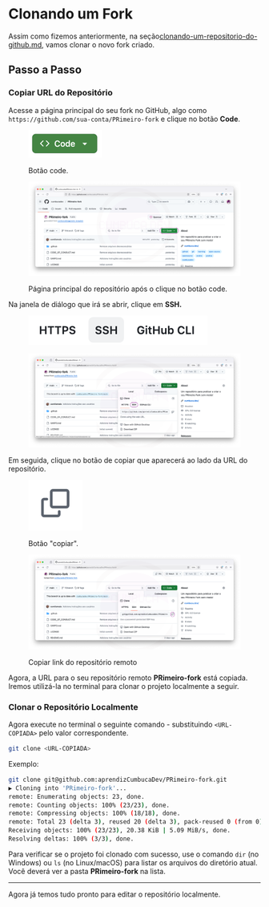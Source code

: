 # Clonando um Fork

Assim como fizemos anteriormente, na seção[clonando-um-repositorio-do-github.md](../../9.-git-remoto/github-interagindo-com-o-repositorio-remoto-hello-world/clonando-um-repositorio-do-github.md "mention"), vamos clonar o novo fork criado.

## Passo a Passo

### Copiar URL do Repositório

Acesse a página principal do seu fork no GitHub, algo como `https://github.com/sua-conta/PRimeiro-fork` e clique no botão **Code**.

<figure><img src="../../.gitbook/assets/image (2) (1).png" alt="" width="147"><figcaption><p>Botão code.</p></figcaption></figure>

<figure><img src="../../.gitbook/assets/169 clone fork.png" alt=""><figcaption><p>Página principal do repositório após o clique no botão code.</p></figcaption></figure>

Na janela de diálogo que irá se abrir, clique em **SSH.**

<figure><img src="../../.gitbook/assets/image (6).png" alt=""><figcaption></figcaption></figure>

<figure><img src="../../.gitbook/assets/170 clone fork 2.png" alt=""><figcaption></figcaption></figure>

Em seguida, clique no botão de copiar que aparecerá ao lado da URL do repositório.

<figure><img src="../../.gitbook/assets/image (1) (1) (1) (1).png" alt="" width="108"><figcaption><p>Botão "copiar".</p></figcaption></figure>

<figure><img src="../../.gitbook/assets/171 clone fork 3.png" alt=""><figcaption><p>Copiar link do repositório remoto</p></figcaption></figure>

Agora, a URL para o seu repositório remoto **PRimeiro-fork** está copiada. Iremos utilizá-la no terminal para clonar o projeto localmente a seguir.

### Clonar o Repositório Localmente

Agora execute no terminal o seguinte comando - substituindo `<URL-COPIADA>` pelo valor correspondente.

```bash
git clone <URL-COPIADA>
```

Exemplo:

```bash
git clone git@github.com:aprendizCumbucaDev/PRimeiro-fork.git
▶ Cloning into 'PRimeiro-fork'...
remote: Enumerating objects: 23, done.
remote: Counting objects: 100% (23/23), done.
remote: Compressing objects: 100% (18/18), done.
remote: Total 23 (delta 3), reused 20 (delta 3), pack-reused 0 (from 0)
Receiving objects: 100% (23/23), 20.38 KiB | 5.09 MiB/s, done.
Resolving deltas: 100% (3/3), done.
```

Para verificar se o projeto foi clonado com sucesso, use o comando `dir` (no Windows) ou `ls` (no Linux/macOS) para listar os arquivos do diretório atual. Você deverá ver a pasta **PRimeiro-fork** na lista.

***

Agora já temos tudo pronto para editar o repositório localmente.
